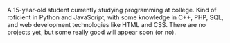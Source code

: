 A 15-year-old student currently studying programming at college. Kind of roficient in Python and JavaScript, with some knowledge in C++, PHP, SQL, and web development technologies like HTML and CSS. There are no projects yet, but some really good will appear soon (or no).
